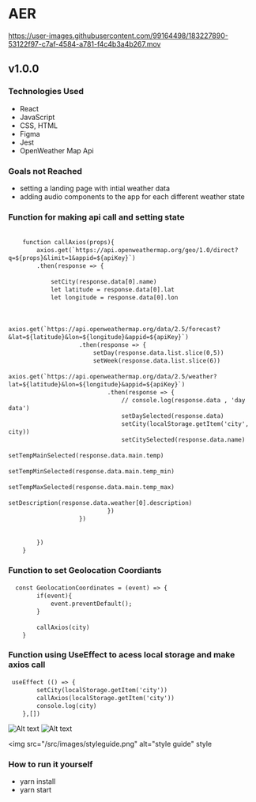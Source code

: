 # AER


https://user-images.githubusercontent.com/99164498/183227890-53122f97-c7af-4584-a781-f4c4b3a4b267.mov


## v1.0.0

### Technologies Used
- React
- JavaScript
- CSS, HTML
- Figma 
- Jest
- OpenWeather Map Api

### Goals not Reached

- setting a landing page with intial weather data 
- adding audio components to the app for each different weather state



### Function for making api call and setting state 

```
 
    function callAxios(props){
        axios.get(`https://api.openweathermap.org/geo/1.0/direct?q=${props}&limit=1&appid=${apiKey}`)
        .then(response => {
          
            setCity(response.data[0].name)
            let latitude = response.data[0].lat
            let longitude = response.data[0].lon
            
           
                axios.get(`https://api.openweathermap.org/data/2.5/forecast?&lat=${latitude}&lon=${longitude}&appid=${apiKey}`)
                    .then(response => {
                        setDay(response.data.list.slice(0,5))
                        setWeek(response.data.list.slice(6))
                        axios.get(`https://api.openweathermap.org/data/2.5/weather?lat=${latitude}&lon=${longitude}&appid=${apiKey}`)
                            .then(response => {
                                // console.log(response.data , 'day data')
                                setDaySelected(response.data)
                                setCity(localStorage.getItem('city', city))
                                setCitySelected(response.data.name)
                                setTempMainSelected(response.data.main.temp)
                                setTempMinSelected(response.data.main.temp_min)
                                setTempMaxSelected(response.data.main.temp_max)
                                setDescription(response.data.weather[0].description)
                            })
                    })
                    

        }) 
    }
```

### Function to set Geolocation Coordiants 
```
  const GeolocationCoordinates = (event) => {
        if(event){
            event.preventDefault();
        }
        
        callAxios(city)  
    }
```
### Function using UseEffect to acess local storage and make axios call 
```
 useEffect (() => {
        setCity(localStorage.getItem('city'))
        callAxios(localStorage.getItem('city'))
        console.log(city)
    },[])
```

<img
  src="./images/desktop.png"
  alt="Alt text"
  title="Optional title"
  style="display: inline-block; margin: 0 auto; max-width: 300px">
  <img
  src="./images/mobile.png"
  alt="Alt text"
  title="Optional title"
  style="display: inline-block; margin: 0 auto; max-width: 300px height: 50px">

<img src="/src/images/styleguide.png"
alt="style guide"
style
>

### How to run it yourself
- yarn install 
- yarn start
